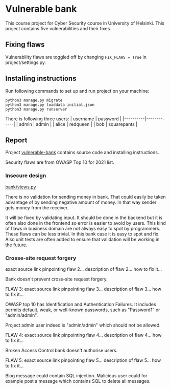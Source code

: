 # Vulnerable bank

This course project for Cyber Security course in University of Helsinki. This
project contains five vulnerabilities and their fixes.

## Fixing flaws

Vulnerability flaws are toggled off by changing `FIX_FLAWS = True` in
project/settings.py.


## Installing instructions

Run following commands to set up and run project on your machine:

```
python3 manage.py migrate
python3 manage.py loaddata initial.json
python3 manage.py runserver
```

There is following three users:
| username | password    |
|----------|-------------|
| admin    | admin       |
| alice    | redqueen    |
| bob      | squarepants |

## Report

Project [vulnerable-bank](https://github.com/elehtine/vulnerable-bank) contains
source code and installing instructions.

Security flaws are from OWASP Top 10 for 2021 list.

### Insecure design
[bank/views.py](https://github.com/elehtine/vulnerable-bank/tree/main/bank/views.py#L14)

There is no validation for sending money in bank. That could easily be taken
advantage of by sending negative amount of money. In that way sender gets money
from the receiver.

It will be fixed by validating input. It should be done in the backend but it
is often also done in the frontend so error is easier to avoid by users. This
kind of flaws in business domain are not always easy to spot by programmers.
These flaws can be less trivial. In this bank case it is easy to spot and fix.
Also unit tests are often added to ensure that validation will be working in
the future.


### Crosse-site request forgery
exact source link pinpointing flaw 2...
description of flaw 2...
how to fix it...

Bank doesn't prevent cross-site request forgery.


FLAW 3:
exact source link pinpointing flaw 3...
description of flaw 3...
how to fix it...

OWASP top 10 has Identification and Authentication Failures. It includes
permits default, weak, or well-known passwords, such as "Password1" or
"admin/admin".

Project admin user indeed is "admin/admin" which should not be allowed.


FLAW 4:
exact source link pinpointing flaw 4...
description of flaw 4...
how to fix it...

Broken Access Control bank doesn't authorise users.


FLAW 5:
exact source link pinpointing flaw 5...
description of flaw 5...
how to fix it...

Blog message could contain SQL injection. Malicious user could for example post
a message which contains SQL to delete all messages.
